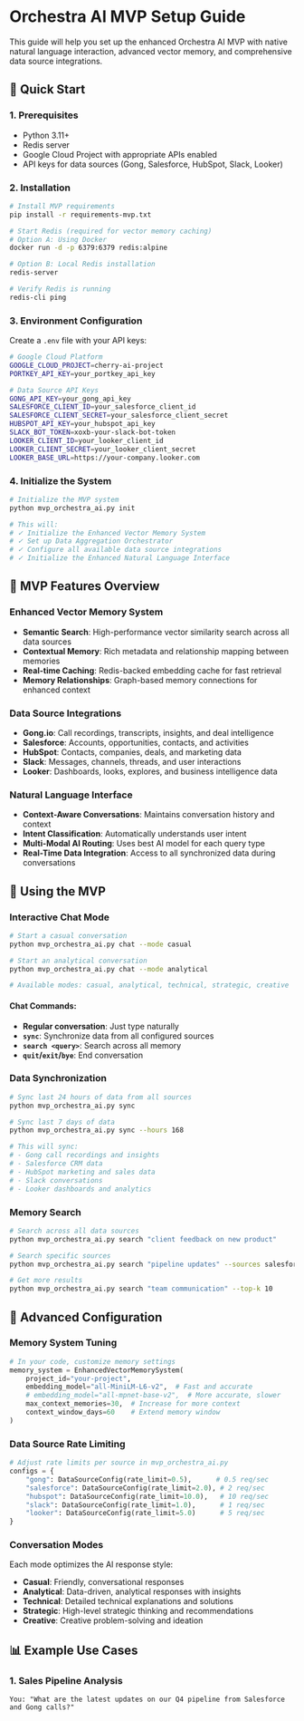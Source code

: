 # Orchestra AI MVP Setup Guide

This guide will help you set up the enhanced Orchestra AI MVP with native natural language interaction, advanced vector memory, and comprehensive data source integrations.

## 🚀 Quick Start

### 1. Prerequisites

- Python 3.11+
- Redis server
- Google Cloud Project with appropriate APIs enabled
- API keys for data sources (Gong, Salesforce, HubSpot, Slack, Looker)

### 2. Installation

```bash
# Install MVP requirements
pip install -r requirements-mvp.txt

# Start Redis (required for vector memory caching)
# Option A: Using Docker
docker run -d -p 6379:6379 redis:alpine

# Option B: Local Redis installation
redis-server

# Verify Redis is running
redis-cli ping
```

### 3. Environment Configuration

Create a `.env` file with your API keys:

```bash
# Google Cloud Platform
GOOGLE_CLOUD_PROJECT=cherry-ai-project
PORTKEY_API_KEY=your_portkey_api_key

# Data Source API Keys
GONG_API_KEY=your_gong_api_key
SALESFORCE_CLIENT_ID=your_salesforce_client_id
SALESFORCE_CLIENT_SECRET=your_salesforce_client_secret
HUBSPOT_API_KEY=your_hubspot_api_key
SLACK_BOT_TOKEN=xoxb-your-slack-bot-token
LOOKER_CLIENT_ID=your_looker_client_id
LOOKER_CLIENT_SECRET=your_looker_client_secret
LOOKER_BASE_URL=https://your-company.looker.com
```

### 4. Initialize the System

```bash
# Initialize the MVP system
python mvp_orchestra_ai.py init

# This will:
# ✓ Initialize the Enhanced Vector Memory System
# ✓ Set up Data Aggregation Orchestrator
# ✓ Configure all available data source integrations
# ✓ Initialize the Enhanced Natural Language Interface
```

## 🎯 MVP Features Overview

### Enhanced Vector Memory System
- **Semantic Search**: High-performance vector similarity search across all data sources
- **Contextual Memory**: Rich metadata and relationship mapping between memories
- **Real-time Caching**: Redis-backed embedding cache for fast retrieval
- **Memory Relationships**: Graph-based memory connections for enhanced context

### Data Source Integrations
- **Gong.io**: Call recordings, transcripts, insights, and deal intelligence
- **Salesforce**: Accounts, opportunities, contacts, and activities
- **HubSpot**: Contacts, companies, deals, and marketing data
- **Slack**: Messages, channels, threads, and user interactions
- **Looker**: Dashboards, looks, explores, and business intelligence data

### Natural Language Interface
- **Context-Aware Conversations**: Maintains conversation history and context
- **Intent Classification**: Automatically understands user intent
- **Multi-Modal AI Routing**: Uses best AI model for each query type
- **Real-Time Data Integration**: Access to all synchronized data during conversations

## 💬 Using the MVP

### Interactive Chat Mode

```bash
# Start a casual conversation
python mvp_orchestra_ai.py chat --mode casual

# Start an analytical conversation
python mvp_orchestra_ai.py chat --mode analytical

# Available modes: casual, analytical, technical, strategic, creative
```

#### Chat Commands:
- **Regular conversation**: Just type naturally
- **`sync`**: Synchronize data from all configured sources
- **`search <query>`**: Search across all memory
- **`quit`/`exit`/`bye`**: End conversation

### Data Synchronization

```bash
# Sync last 24 hours of data from all sources
python mvp_orchestra_ai.py sync

# Sync last 7 days of data
python mvp_orchestra_ai.py sync --hours 168

# This will sync:
# - Gong call recordings and insights
# - Salesforce CRM data
# - HubSpot marketing and sales data
# - Slack conversations
# - Looker dashboards and analytics
```

### Memory Search

```bash
# Search across all data sources
python mvp_orchestra_ai.py search "client feedback on new product"

# Search specific sources
python mvp_orchestra_ai.py search "pipeline updates" --sources salesforce hubspot

# Get more results
python mvp_orchestra_ai.py search "team communication" --top-k 10
```

## 🔧 Advanced Configuration

### Memory System Tuning

```python
# In your code, customize memory settings
memory_system = EnhancedVectorMemorySystem(
    project_id="your-project",
    embedding_model="all-MiniLM-L6-v2",  # Fast and accurate
    # embedding_model="all-mpnet-base-v2",  # More accurate, slower
    max_context_memories=30,  # Increase for more context
    context_window_days=60    # Extend memory window
)
```

### Data Source Rate Limiting

```python
# Adjust rate limits per source in mvp_orchestra_ai.py
configs = {
    "gong": DataSourceConfig(rate_limit=0.5),      # 0.5 req/sec
    "salesforce": DataSourceConfig(rate_limit=2.0), # 2 req/sec
    "hubspot": DataSourceConfig(rate_limit=10.0),   # 10 req/sec
    "slack": DataSourceConfig(rate_limit=1.0),      # 1 req/sec
    "looker": DataSourceConfig(rate_limit=5.0)      # 5 req/sec
}
```

### Conversation Modes

Each mode optimizes the AI response style:

- **Casual**: Friendly, conversational responses
- **Analytical**: Data-driven, analytical responses with insights
- **Technical**: Detailed technical explanations and solutions
- **Strategic**: High-level strategic thinking and recommendations
- **Creative**: Creative problem-solving and ideation

## 📊 Example Use Cases

### 1. Sales Pipeline Analysis
```
You: "What are the latest updates on our Q4 pipeline from Salesforce and Gong calls?" 